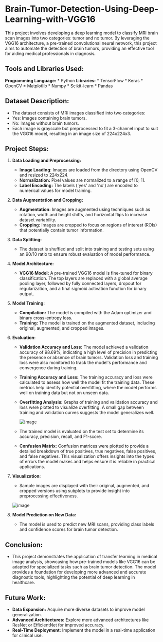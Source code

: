 # Brain-Tumor-Detection-Using-Deep-Learning-with-VGG16
This project involves developing a deep learning model to classify MRI brain scan images into two categories: tumor and no tumor. By leveraging the VGG16 architecture, a pre-trained convolutional neural network, this project aims to automate the detection of brain tumors, providing an effective tool for aiding medical professionals in diagnosis.

## Tools and Libraries Used:
**Programming Language:** 
     * Python
**Libraries:**
     * TensorFlow
     * Keras
     * OpenCV
     * Matplotlib
     * Numpy
     * Scikit-learn
     * Pandas

## Dataset Description:

  * The dataset consists of MRI images classified into two categories:
  * Yes: Images containing brain tumors.
  * No: Images without brain tumors.
  * Each image is grayscale but preprocessed to fit a 3-channel input to suit the VGG16 model, resulting in an image size of 224x224x3.

## Project Steps:

   1. **Data Loading and Preprocessing:**
    
        * **Image Loading:** Images are loaded from the directory using OpenCV and resized to 224x224.
        * **Normalization:** Pixel values are normalized to a range of [0, 1].
        * **Label Encoding:** The labels ('yes' and 'no') are encoded to numerical values for model training.

   2. **Data Augmentation and Cropping:**

        * **Augmentation:** Images are augmented using techniques such as rotation, width and height shifts, and horizontal flips to increase dataset variability.
        * **Cropping:** Images are cropped to focus on regions of interest (ROIs) that potentially contain tumor information.
     
  3. **Data Splitting:**
     
       * The dataset is shuffled and split into training and testing sets using an 90/10 ratio to ensure robust evaluation of model performance.

  4. **Model Architecture:**
     
       * **VGG16 Model:** A pre-trained VGG16 model is fine-tuned for binary classification. The top layers are replaced with a global average pooling layer, followed by fully connected 
                          layers, dropout for regularization, and a final sigmoid activation function for binary output.
         
  5. **Model Training:**
     
      * **Compilation:** The model is compiled with the Adam optimizer and binary cross-entropy loss.
      * **Training:** The model is trained on the augmented dataset, including original, augmented, and cropped images.

  6. **Evaluation:**

      * **Validation Accuracy and Loss:** The model achieved a validation accuracy of 98.69%, indicating a high level of precision in predicting the presence or absence of brain tumors. 
                                      Validation loss and training loss were also monitored to track the model's performance and convergence during training.

      * **Training Accuracy and Loss:** The training accuracy and loss were calculated to assess how well the model fit the training data. These metrics help identify potential 
                                        overfitting, where the model performs well on training data but not on unseen data.

      * **Overfitting Analysis:** Graphs of training and validation accuracy and loss were plotted to visualize overfitting. A small gap between training and validation curves suggests the model generalizes well.
    
        ![image](https://github.com/user-attachments/assets/f26debdb-8712-4763-a32b-c2cc1eb6c979)


      * The trained model is evaluated on the test set to determine its accuracy, precision, recall, and F1-score.
        
      * **Confusion Matrix:** Confusion matrices were plotted to provide a detailed breakdown of true positives, true negatives, false positives, and false negatives. This visualization 
                              offers insights into the types of errors the model makes and helps ensure it is reliable in practical applications. 

  7. **Visualization:**
      
      * Sample images are displayed with their original, augmented, and cropped versions using subplots to provide insight into preprocessing effectiveness.

      ![image](https://github.com/user-attachments/assets/0a7bc61a-f183-4afb-a129-cf350a6b6ce0)
               

  8. **Model Prediction on New Data:**
      
      * The model is used to predict new MRI scans, providing class labels and confidence scores for brain tumor detection.

## Conclusion: 

   * This project demonstrates the application of transfer learning in medical image analysis, showcasing how pre-trained models like VGG16 can be adapted for specialized tasks such as 
   brain tumor detection. The model provides a foundation for developing more advanced and accurate diagnostic tools, highlighting the potential of deep learning in healthcare.

## Future Work:

   * **Data Expansion:** Acquire more diverse datasets to improve model generalization.
   * **Advanced Architectures:** Explore more advanced architectures like ResNet or EfficientNet for improved accuracy.
   * **Real-Time Deployment:** Implement the model in a real-time application for clinical use. 

     
        
